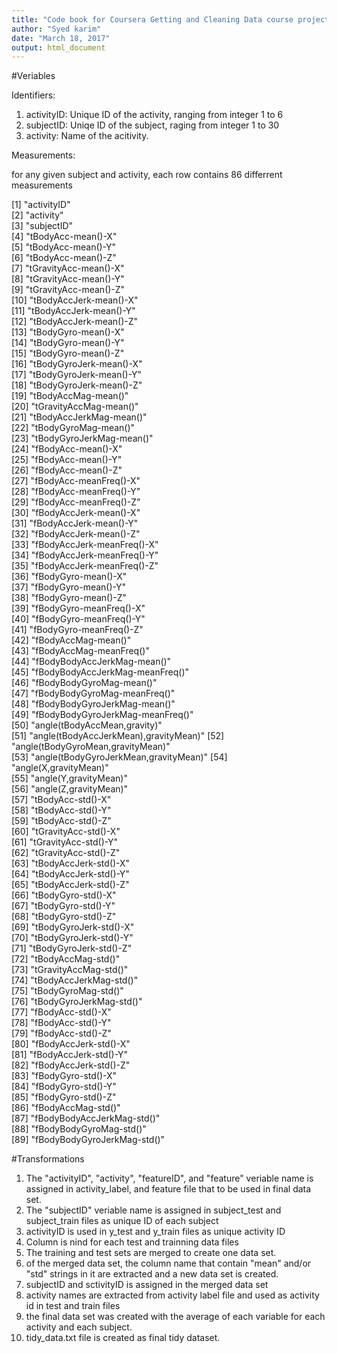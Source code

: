 ```yaml
---
title: "Code book for Coursera Getting and Cleaning Data course project"
author: "Syed karim"
date: "March 18, 2017"
output: html_document
---
```

 
 #Veriables
 
 Identifiers:</br>
 1. activityID: Unique ID of the activity, ranging from integer 1 to 6 </br>
 2. subjectID: Uniqe ID of the subject, raging from integer 1 to 30</br>
 3. activity: Name of the acitivity.
 
 Measurements: </br> 
 
 for any given subject and activity, each row contains 86 differrent measurements 
 
 [1] "activityID"                          
 [2] "activity"                            
 [3] "subjectID"                           
 [4] "tBodyAcc-mean()-X"                   
 [5] "tBodyAcc-mean()-Y"                   
 [6] "tBodyAcc-mean()-Z"                   
 [7] "tGravityAcc-mean()-X"                
 [8] "tGravityAcc-mean()-Y"                
 [9] "tGravityAcc-mean()-Z"                
[10] "tBodyAccJerk-mean()-X"               
[11] "tBodyAccJerk-mean()-Y"               
[12] "tBodyAccJerk-mean()-Z"               
[13] "tBodyGyro-mean()-X"                  
[14] "tBodyGyro-mean()-Y"                  
[15] "tBodyGyro-mean()-Z"                  
[16] "tBodyGyroJerk-mean()-X"              
[17] "tBodyGyroJerk-mean()-Y"              
[18] "tBodyGyroJerk-mean()-Z"              
[19] "tBodyAccMag-mean()"                  
[20] "tGravityAccMag-mean()"               
[21] "tBodyAccJerkMag-mean()"              
[22] "tBodyGyroMag-mean()"                 
[23] "tBodyGyroJerkMag-mean()"             
[24] "fBodyAcc-mean()-X"                   
[25] "fBodyAcc-mean()-Y"                   
[26] "fBodyAcc-mean()-Z"                   
[27] "fBodyAcc-meanFreq()-X"               
[28] "fBodyAcc-meanFreq()-Y"               
[29] "fBodyAcc-meanFreq()-Z"               
[30] "fBodyAccJerk-mean()-X"               
[31] "fBodyAccJerk-mean()-Y"               
[32] "fBodyAccJerk-mean()-Z"               
[33] "fBodyAccJerk-meanFreq()-X"           
[34] "fBodyAccJerk-meanFreq()-Y"           
[35] "fBodyAccJerk-meanFreq()-Z"           
[36] "fBodyGyro-mean()-X"                  
[37] "fBodyGyro-mean()-Y"                  
[38] "fBodyGyro-mean()-Z"                  
[39] "fBodyGyro-meanFreq()-X"              
[40] "fBodyGyro-meanFreq()-Y"              
[41] "fBodyGyro-meanFreq()-Z"              
[42] "fBodyAccMag-mean()"                  
[43] "fBodyAccMag-meanFreq()"              
[44] "fBodyBodyAccJerkMag-mean()"          
[45] "fBodyBodyAccJerkMag-meanFreq()"      
[46] "fBodyBodyGyroMag-mean()"             
[47] "fBodyBodyGyroMag-meanFreq()"         
[48] "fBodyBodyGyroJerkMag-mean()"         
[49] "fBodyBodyGyroJerkMag-meanFreq()"     
[50] "angle(tBodyAccMean,gravity)"         
[51] "angle(tBodyAccJerkMean),gravityMean)"
[52] "angle(tBodyGyroMean,gravityMean)"    
[53] "angle(tBodyGyroJerkMean,gravityMean)"
[54] "angle(X,gravityMean)"                
[55] "angle(Y,gravityMean)"                
[56] "angle(Z,gravityMean)"                
[57] "tBodyAcc-std()-X"                    
[58] "tBodyAcc-std()-Y"                    
[59] "tBodyAcc-std()-Z"                    
[60] "tGravityAcc-std()-X"                 
[61] "tGravityAcc-std()-Y"                 
[62] "tGravityAcc-std()-Z"                 
[63] "tBodyAccJerk-std()-X"                
[64] "tBodyAccJerk-std()-Y"                
[65] "tBodyAccJerk-std()-Z"                
[66] "tBodyGyro-std()-X"                   
[67] "tBodyGyro-std()-Y"                   
[68] "tBodyGyro-std()-Z"                   
[69] "tBodyGyroJerk-std()-X"               
[70] "tBodyGyroJerk-std()-Y"               
[71] "tBodyGyroJerk-std()-Z"               
[72] "tBodyAccMag-std()"                   
[73] "tGravityAccMag-std()"                
[74] "tBodyAccJerkMag-std()"               
[75] "tBodyGyroMag-std()"                  
[76] "tBodyGyroJerkMag-std()"              
[77] "fBodyAcc-std()-X"                    
[78] "fBodyAcc-std()-Y"                    
[79] "fBodyAcc-std()-Z"                    
[80] "fBodyAccJerk-std()-X"                
[81] "fBodyAccJerk-std()-Y"                
[82] "fBodyAccJerk-std()-Z"                
[83] "fBodyGyro-std()-X"                   
[84] "fBodyGyro-std()-Y"                   
[85] "fBodyGyro-std()-Z"                   
[86] "fBodyAccMag-std()"                   
[87] "fBodyBodyAccJerkMag-std()"           
[88] "fBodyBodyGyroMag-std()"              
[89] "fBodyBodyGyroJerkMag-std()"    


#Transformations

1. The "activityID", "activity", "featureID", and "feature" veriable name is assigned in activity_label, and feature file that to be used in final data set. <br/>
2. The "subjectID" veriable name is assigned in subject_test and subject_train files as unique ID of each subject <br/>
3. activityID is used in y_test and y_train files as unique activity ID <br/>
4. Column is nind for each test and trainning data files <br/>
5. The training and test sets are merged to create one data set.<br/>
6. of the merged data set, the column name that contain "mean"  and/or "std" strings in it are extracted  and a new data set is created.<br/>
7. subjectID and sctivityID is assigned in the merged data set<br/>
8. activity names are extracted from activity label file and used as activity id in test and train files <br/>
9. the final data set was created with the average of each variable for each activity and each subject.<br/>
10. tidy_data.txt file is created as final tidy dataset. <br/>

